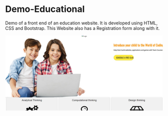 # Demo-Educational

Demo of a front end of an education website. It is developed using HTML, CSS and Bootstrap. This Website also has a Registration form along with it. 

<img src="/Output.jpg" alt="img1"/>
